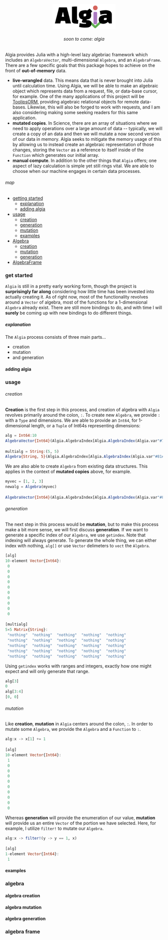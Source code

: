 <div align="center">
  <img src="https://github.com/ChifiSource/image_dump/blob/main/algia/Algia.png" width="200"></img>
  <h6>soon to come: algia</h6>
</div>

Algia provides Julia with a high-level lazy algebriac framework which includes an `AlgebraVector`, multi-dimensional `Algebra`, and an `AlgebraFrame`. There are a few specific goals that this package hopes to achieve on the front of **out-of-memory** data.
- **live-wrangled** data. This means data that is never brought into Julia until calculation time. Using Algia, we will be able to make an algebraic object which represents data from a request, file, or data-base cursor, for example. One of the many applications of this project will be [ToolipsORM](https://github.com/ChifiSource/ToolipsORM.jl), providing algebraic relational objects for remote data-bases. Likewise, this will also be forged to work with requests, and I am also considering making some seeking readers for this same application.
- **mutated copies**. In Science, there are an array of situations where we need to apply operations over a large amount of data -- typically, we will create a copy of an data and then we will mutate a now second version of our data in memory. Algia seeks to mitigate the memory usage of this by allowing us to instead create an algebraic representation of those changes, storing the `Vector` as a reference to itself inside of the `Function` which generates our initial array.
- **manual compute**. In addition to the other things that `Algia` offers; one aspect of lazy calculation is simple yet still rings vital. We are able to choose when our machine engages in certain data processes.

###### map
- [getting started](#getting-started)
  - [explanation](#explanation)
  - [adding algia](#adding-algia)
- [usage](#usage)
  - [creation](#creation)
  - [generation](#generation)
  - [mutation](#mutation)
  - [examples](#examples)
- [Algebra](#algebra)
  - [creation](#creating-algebra)
  - [mutation](#mutating-algebra)
  - [generation](#generating-algebra)
- [AlgebraFrame](#algebra-frame)
  
### get started
`Algia` is still in a pretty early working form, though the project is **surprisingly far along** considering how little time has been invested into actually creating it. As of right now, most of the functionality revolves around a `Vector` of algebra, most of the functions for a 1-dimensional `Algebra` already exist. There are still more bindings to do, and with time I will **surely** be coming up with new bindings to do different things.
##### explanation

The `Algia` process consists of three main parts...
- creation
- mutation
- and generation
#### adding algia

### usage
###### creation
**Creation** is the first step in this process, and creation of algebra with `Algia` revolves primarily around the colon, `:`. To create new `Algebra`, we provide `:` with a `Type` and dimensions. We are able to provide an `Int64`, for 1-dimensional length, or a `Tuple` of Int64s representing dimensions:
```julia
alg = Int64:10
AlgebraVector{Int64}(Algia.AlgebraIndex[Algia.AlgebraIndex(Algia.var"#75#85"(), 1:10, 1:1)], 10)

multialg = String:(5, 5)
Algebra{String, 5}(Algia.AlgebraIndex[Algia.AlgebraIndex(Algia.var"#81#91"(), 1:5, 1:5)], 5)
```
We are also able to create `Algebra` from existing data structures. This applies in the context of **mutated copies** above, for example.
```julia
myvec = [1, 2, 3]
newalg = Algebra(myvec)

AlgebraVector{Int64}(Algia.AlgebraIndex[Algia.AlgebraIndex(Algia.var"#82#92"{Vector{Int64}}([1, 2, 3]), 1:3, 1:1)], 3)
```
###### generation
The next step in this process would be **mutation**, but to make this process make a bit more sense, we will first discuss **generation**. If we want to generate a specific index of our `Algebra`, we use `getindex`. Note that indexing will always generate. To generate the whole thing, we can either index with nothing, `alg[]` or use `Vector` delimeters to `vect` the `Algebra`.
```julia
[alg]
10-element Vector{Int64}:
 0
 0
 0
 0
 0
 0
 0
 0
 0
 0

[multialg]
5×5 Matrix{String}:
 "nothing"  "nothing"  "nothing"  "nothing"  "nothing"
 "nothing"  "nothing"  "nothing"  "nothing"  "nothing"
 "nothing"  "nothing"  "nothing"  "nothing"  "nothing"
 "nothing"  "nothing"  "nothing"  "nothing"  "nothing"
 "nothing"  "nothing"  "nothing"  "nothing"  "nothing"
```
Using `getindex` works with ranges and integers, exactly how one might expect and will only generate that range.
```julia
alg[3]
0
alg[3:4]
[0, 0]
```
###### mutation
Like **creation**, **mutation** in `Algia` centers around the colon, `:`. In order to mutate some `Algebra`, we provide the `Algebra` and a `Function` to `:`.
```julia
alg:x -> x[1] += 1

[alg]
10-element Vector{Int64}:
 1
 0
 0
 0
 0
 0
 0
 0
 0
 0
```
Whereas **generation** will provide the enumeration of our value, **mutation** will provide us an entire `Vector` of the portion we have selected. Here, for example, I utilize `filter!` to mutate our `Algebra`.
```julia
alg:x -> filter!(y -> y == 1, x)

[alg]
1-element Vector{Int64}:
 1
```
#### examples

### algebra
#### algebra creation
#### algebra mutation
#### algebra generation
### algebra frame

